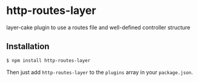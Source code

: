# http-routes-layer

layer-cake plugin to use a routes file and well-defined controller structure

## Installation

```bash
$ npm install http-routes-layer
```

Then just add `http-routes-layer` to the `plugins` array in your `package.json`.